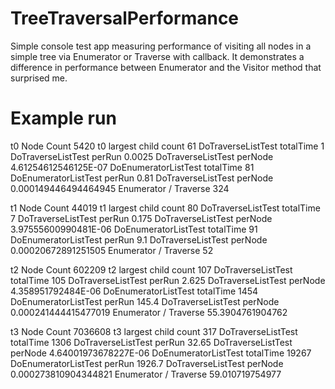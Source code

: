 TreeTraversalPerformance
========================

Simple console test app measuring performance of visiting all nodes in a simple tree via Enumerator or Traverse with callback.
It demonstrates a difference in performance between Enumerator and the Visitor method that surprised me.

Example run
===========

t0 Node Count 5420
t0 largest child count 61
 DoTraverseListTest totalTime 1
 DoTraverseListTest perRun 0.0025
 DoTraverseListTest perNode 4.61254612546125E-07
 DoEnumeratorListTest totalTime 81
 DoEnumeratorListTest perRun 0.81
 DoTraverseListTest perNode 0.000149446494464945
 Enumerator / Traverse 324

t1 Node Count 44019
t1 largest child count 80
 DoTraverseListTest totalTime 7
 DoTraverseListTest perRun 0.175
 DoTraverseListTest perNode 3.97555600990481E-06
 DoEnumeratorListTest totalTime 91
 DoEnumeratorListTest perRun 9.1
 DoTraverseListTest perNode 0.00020672891251505
 Enumerator / Traverse 52

t2 Node Count 602209
t2 largest child count 107
 DoTraverseListTest totalTime 105
 DoTraverseListTest perRun 2.625
 DoTraverseListTest perNode 4.358951792484E-06
 DoEnumeratorListTest totalTime 1454
 DoEnumeratorListTest perRun 145.4
 DoTraverseListTest perNode 0.000241444415477019
 Enumerator / Traverse 55.3904761904762

t3 Node Count 7036608
t3 largest child count 317
 DoTraverseListTest totalTime 1306
 DoTraverseListTest perRun 32.65
 DoTraverseListTest perNode 4.64001973678227E-06
 DoEnumeratorListTest totalTime 19267
 DoEnumeratorListTest perRun 1926.7
 DoTraverseListTest perNode 0.000273810904344821
 Enumerator / Traverse 59.010719754977

